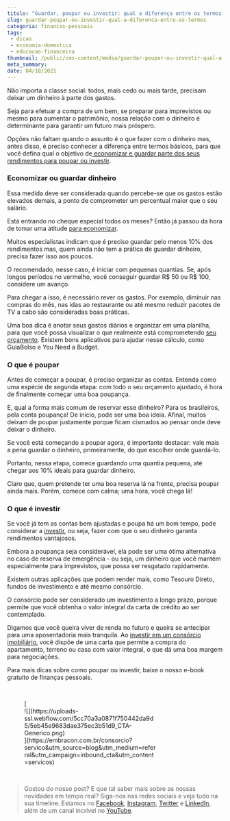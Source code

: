 ```yaml
---
titulo: "Guardar, poupar ou investir: qual a diferença entre os termos?"
slug: guardar-poupar-ou-investir-qual-a-diferenca-entre-os-termos
categoria: financas-pessoais
tags:
 - dicas
 - economia-domestica
 - educacao-financeira
thumbnail: /public/cms-content/media/guardar-poupar-ou-investir-qual-a-diferenca-entre-os-termos.png
meta_summary: 
date: 04/10/2021
---
```

Não importa a classe social: todos, mais cedo ou mais tarde, precisam deixar um dinheiro à parte dos gastos.

Seja para efetuar a compra de um bem, se preparar para imprevistos ou mesmo para aumentar o patrimônio, nossa relação com o dinheiro é determinante para garantir um futuro mais próspero.

Opções não faltam quando o assunto é o que fazer com o dinheiro mas, antes disso, é preciso conhecer a diferença entre termos básicos, para que você defina qual o objetivo de[ economizar e guardar parte dos seus rendimentos para poupar ou investir](https://www.embracon.com.br/blog/afinal-quais-sao-as-diferencas-entre-poupar-economizar-e-investir).

### Economizar ou guardar dinheiro

Essa medida deve ser considerada quando percebe-se que os gastos estão elevados demais, a ponto de comprometer um percentual maior que o seu salário.

Está entrando no cheque especial todos os meses? Então já passou da hora de tomar uma atitude [para economizar](https://www.embracon.com.br/blog/4-aplicativos-de-financas-para-te-ajudar-a-economizar-mais-dinheiro).

Muitos especialistas indicam que é preciso guardar pelo menos 10% dos rendimentos mas, quem ainda não tem a prática de guardar dinheiro, precisa fazer isso aos poucos.

O recomendado, nesse caso, é iniciar com pequenas quantias. Se, após longos períodos no vermelho, você conseguir guardar R$ 50 ou R$ 100, considere um avanço.

Para chegar a isso, é necessário rever os gastos. Por exemplo, diminuir nas compras do mês, nas idas ao restaurante ou até mesmo reduzir pacotes de TV a cabo são consideradas boas práticas.

Uma boa dica é anotar seus gastos diários e organizar em uma planilha, para que você possa visualizar o que realmente está comprometendo [seu orçamento](https://www.embracon.com.br/blog/planejamento-financeiro-um-guia-para-as-financas-nao-sairem-de-controle). Existem bons aplicativos para ajudar nesse cálculo, como GuiaBolso e You Need a Budget.

### O que é poupar

Antes de começar a poupar, é preciso organizar as contas. Entenda como uma espécie de segunda etapa: com todo o seu orçamento ajustado, é hora de finalmente começar uma boa poupança.

E, qual a forma mais comum de reservar esse dinheiro? Para os brasileiros, pela conta poupança! De início, pode ser uma boa ideia. Afinal, muitos deixam de poupar justamente porque ficam cismados ao pensar onde deve deixar o dinheiro.

Se você está começando a poupar agora, é importante destacar: vale mais a pena guardar o dinheiro, primeiramente, do que escolher onde guardá-lo.

Portanto, nessa etapa, comece guardando uma quantia pequena, até chegar aos 10% ideais para guardar dinheiro.

Claro que, quem pretende ter uma boa reserva lá na frente, precisa poupar ainda mais. Porém, comece com calma; uma hora, você chega lá!

### O que é investir

Se você já tem as contas bem ajustadas e poupa há um bom tempo, pode considerar a [investir](https://www.embracon.com.br/blog/conheca-4-opcoes-para-quem-quer-comecar-a-investir), ou seja, fazer com que o seu dinheiro garanta rendimentos vantajosos.

Embora a poupança seja considerável, ela pode ser uma ótima alternativa no caso de reserva de emergência - ou seja, um dinheiro que você mantém especialmente para imprevistos, que possa ser resgatado rapidamente.

Existem outras aplicações que podem render mais, como Tesouro Direto, fundos de investimento e até mesmo consórcio.

O consórcio pode ser considerado um investimento a longo prazo, porque permite que você obtenha o valor integral da carta de crédito ao ser contemplado.

Digamos que você queira viver de renda no futuro e queira se antecipar para uma aposentadoria mais tranquila. Ao [investir em um consórcio imobiliário](https://www.embracon.com.br/blog/investir-em-imoveis-onde-comecar), você dispõe de uma carta que permite a compra do apartamento, terreno ou casa com valor integral, o que dá uma boa margem para negociações.

Para mais dicas sobre como poupar ou investir, baixe o nosso e-book gratuito de finanças pessoais.

‍

<figure class="w-richtext-figure-type-image w-richtext-align-center" style="max-width:310px">[<div>![](https://uploads-ssl.webflow.com/5cc70a3a0871f750442da9d5/5eb45e9683dae375ec3b51d9_CTA-Generico.png)</div>](https://embracon.com.br/consorcio?servico&utm_source=blog&utm_medium=referral&utm_campaign=inbound_cta&utm_content=servicos)</figure>‍

> Gostou do nosso post? E que tal saber mais sobre as nossas novidades em tempo real? Siga-nos nas redes sociais e veja tudo na sua timeline. Estamos no [Facebook](https://www.facebook.com/embracon/), [Instagram](https://www.instagram.com/embraconoficial/), [Twitter](https://twitter.com/embracon) e [LinkedIn](https://www.linkedin.com/company/1018875/), além de um canal incrível no [YouTube](https://www.youtube.com/channel/UCL-Y0mv9zc73Iek48NLUBzQ).

‍

‍
